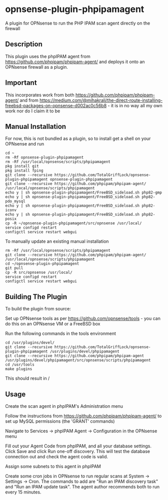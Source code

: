 # opnsense-plugin-phpipamagent
A plugin for OPNsense to run the PHP IPAM scan agent directly on the firewall

## Description
This plugin uses the phpIPAM agent from https://github.com/phpipam/phpipam-agent/ and deploys it onto an OPNsense firewall as a plugin.

## Important
This incorporates work from both https://github.com/phpipam/phpipam-agent/ and from https://medium.com/@mihakralj/the-direct-route-installing-freebsd-packages-on-opnsense-d002ac0c56b8 - it is in no way all my own work nor do I claim it to be

## Manual Installation
For now, this is not bundled as a plugin, so to install get a shell on your OPNsense and run
```
cd ~
rm -Rf opnsense-plugin-phpipamagent
rm -Rf /usr/local/opnsense/scripts/phpipamagent
pkg install git
pkg install fping
git clone --recursive https://github.com/TotalGriffLock/opnsense-plugin-phpipamagent opnsense-plugin-phpipamagent
git clone --recursive https://github.com/phpipam/phpipam-agent/ /usr/local/opnsense/scripts/phpipamagent
echo y | sh opnsense-plugin-phpipamagent/FreeBSD_sideload.sh php82-gmp
echo y | sh opnsense-plugin-phpipamagent/FreeBSD_sideload.sh php82-pdo_mysql
echo y | sh opnsense-plugin-phpipamagent/FreeBSD_sideload.sh php82-iconv
echo y | sh opnsense-plugin-phpipamagent/FreeBSD_sideload.sh php82-posix
cp -R ~/opnsense-plugin-phpipamagent/src/opnsense /usr/local/
service configd restart
configctl service restart webgui
```
To manually update an existing manual installation
```
rm -Rf /usr/local/opnsense/scripts/phpipamagent
git clone --recursive https://github.com/phpipam/phpipam-agent/ /usr/local/opnsense/scripts/phpipamagent
cd ~/opnsense-plugin-phpipamagent
git pull
cp -R src/opnsense /usr/local/
service configd restart
configctl service restart webgui
```
## Building The Plugin
To build the plugin from source:

Set up OPNsense tools as per https://github.com/opnsense/tools - you can do this on an OPNsense VM or a FreeBSD box

Run the following commands in the tools environment
```
cd /usr/plugins/devel/
git clone --recursive https://github.com/TotalGriffLock/opnsense-plugin-phpipamagent /usr/plugins/devel/phpipamagent
git clone --recursive https://github.com/phpipam/phpipam-agent /usr/plugins/devel/phpipamagent/src/opnsense/scripts/phpipamagent
cd /usr/tools
make plugins
```
This should result in /
## Usage
Create the scan agent in phpIPAM's Administration menu

Follow the instructions from https://github.com/phpipam/phpipam-agent/ to set up MySQL permissions (the 'GRANT' commands)

Navigate to Services -> phpIPAM Agent -> Configuration in the OPNsense menu

Fill out your Agent Code from phpIPAM, and all your database settings. Click Save and click Run one-off discovery. This will test the database connection out and check the agent code is valid.

Assign some subnets to this agent in phpIPAM

Create some cron jobs in OPNsense to run regular scans at System -> Settings -> Cron. The commands to add are "Run an IPAM discovery task" and "Run an IPAM update task". The agent author recommends both to run every 15 minutes.
